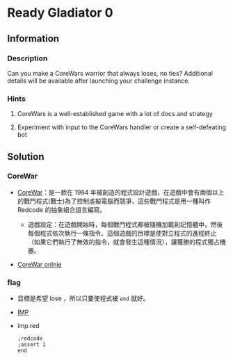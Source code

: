 # Ready Gladiator 0

## Information

### Description

Can you make a CoreWars warrior that always loses, no ties?
Additional details will be available after launching your challenge instance.

### Hints 

1. CoreWars is a well-established game with a lot of docs and strategy

2. Experiment with input to the CoreWars handler or create a self-defeating bot

## Solution

### CoreWar

- [CoreWar](https://zh.wikipedia.org/zh-tw/%E6%A0%B8%E5%BF%83%E5%A4%A7%E6%88%98#:~:text=%E3%80%8A%E6%A0%B8%E5%BF%83%E5%A4%A7%E6%88%B0%E3%80%8B%EF%BC%88%E8%8B%B1%E8%AA%9E%EF%BC%9A,%E6%8A%BD%E8%B1%A1%E7%B5%84%E5%90%88%E8%AA%9E%E8%A8%80%E7%B7%A8%E5%AF%AB%E7%9A%84%E3%80%82)：是一款在 1984 年被創造的程式設計遊戲，在遊戲中會有兩個以上的戰鬥程式(戰士)為了控制虛擬電腦而競爭，這些戰鬥程式是用一種叫作 Redcode 的抽象組合語言編寫。
    - 遊戲設定：在遊戲開始時，每個戰鬥程式都被隨機加載到記憶體中，然後每個程式依次執行一條指令。這個遊戲的目標是使對立程式的進程終止（如果它們執行了無效的指令，就會發生這種情況），讓獲勝的程式獨占機器。

- [CoreWar onlnie](https://crypto.stanford.edu/~blynn/play/redcode.html)

### flag

- 目標是希望 lose ，所以只要使程式被 `end` 就好。

- [IMP](https://corewar.co.uk/imp.htm#:~:text=Imp%20is%20the%20simplest%20example,address%201%2C%20the%20next%20address.)

- imp.red
    ```
    ;redcode
    ;assert 1
    end
    ```